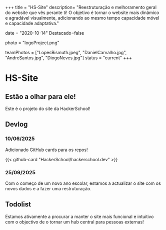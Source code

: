 +++
title = "HS-Site"
description= "Reestruturação e melhoramento geral do website que vês perante ti! O objetivo é tornar o website mais dinâmico e agradável visualmente, adicionando ao mesmo tempo capacidade móvel e capacidade adaptativa." 

date = "2020-10-14" 
Destacado=false 

photo = "logoProject.png" 

teamPhotos = ["LopesBismuth.jpeg", "DanielCarvalho.jpg", "AndreSantos.jpg", "DiogoNeves.jpg"] 
status = "current"
+++

# HS-Site

## Estão a olhar para ele!

Este é o projeto do site da HackerSchool!

## Devlog

### 10/06/2025
Adicionado GitHub cards para os repos!

{{< github-card "HackerSchool/hackerschool.dev" >}}

### 25/09/2025
Com o começo de um novo ano escolar, estamos a actualizar o site com os novos dados e a fazer uma restruturação.

## Todolist

Estamos ativamente a procurar a manter o site mais funcional e intuitivo com o objectivo de o tornar um hub central para pessoas externas!
